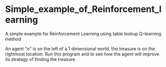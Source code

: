 # Simple_example_of_Reinforcement_learning
A simple example for Reinforcement Learning using table lookup Q-learning method


An agent "o" is on the left of a 1 dimensional world, the treasure is on the rightmost location.
Run this program and to see how the agent will improve its strategy of finding the treasure.
